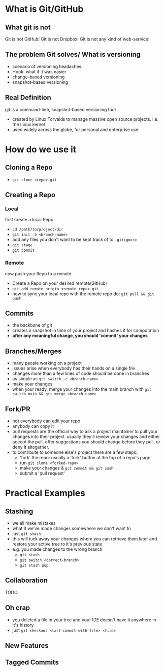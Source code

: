 # What is Git/GitHub
## What git is not
Git is not GitHub!
Git is not Dropbox!
Git is not any kind of web-service!
## The problem Git solves/ What is versioning
- scenario of versioning headaches
- Hook: what if it was easier
- change-based versioning
- snapshot-based versioning
## Real Definition
git is a command-line, snapshot-based versioning tool
- created by Linux Torvalds to manage massive open source projects. i.e. the Linux kernel
- used widely across the globe, for personal and enterprise use
# How do we use it
## Cloning a Repo
- `git clone <repo>.git`
## Creating a Repo
### Local 
first create a local Repo
- `cd /path/to/project/dir`
- `git init -b <branch-name>`
- add any files you don't want to be kept track of to `.gitignore`
- `git stage .`
- `git commit`
### Remote 
now push your Repo to a remote
- Create a Repo on your desired remote(GitHub)
- `git add remote origin <remote repo>.git`
- now to sync your local repo with the remote repo do: `git pull && git push`
## Commits
- the backbone of git
- creates a snapshot in time of your project and hashes it for computation
- **after any meaningful change, you should 'commit' your changes**
## Branches/Merges
- many people working on a project
- issues arise when everybody has their hands on a single file
- changes more than a few lines of code should be done in branches
- as simple as `git switch -c <branch-name>`
- make your changes
- when your ready, merge your changes into the main branch with `git switch main && git merge <branch-name>`
## Fork/PR 
- not everybody can edit your repo
- anybody can copy it
- pull requests are the official way to ask a project maintainer to pull your changes into their project. usually they'll review your changes and either accept the pull, offer suggestions you should change before they pull, or deny it altogether. 
- to contribute to someone else's project there are a few steps:
	- 'fork' the repo: usually a 'fork' button at the top of a repo's page
	- run `git clone <forked-repo>` 
	- make your changes & `git commit && git push`
	- submit a 'pull request'
# Practical Examples
## Stashing
- we all make mistakes
- what if we've made changes somewhere we don't want to
- just `git stash`
- this will tuck away your changes where you can retrieve them later and restore your active tree to it's previous state
- e.g. you made changes to the wrong branch
	- `git stash`
	- `git switch <correct-branch>`
	- `git stash pop`
## Collaboration
TODO
## Oh crap
- you deleted a file in your tree and your IDE doesn't have it anywhere in it's history
- just `git checkout <last-commit-with-file> <file>`
## New Features
## Tagged Commits


